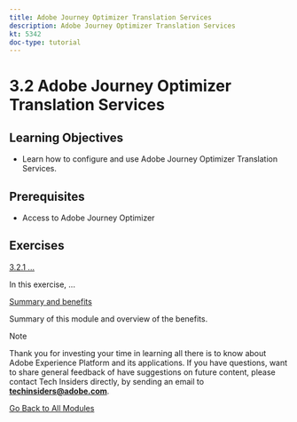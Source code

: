 ```yaml
---
title: Adobe Journey Optimizer Translation Services
description: Adobe Journey Optimizer Translation Services
kt: 5342
doc-type: tutorial
---
```

# 3.2 Adobe Journey Optimizer Translation Services 

## Learning Objectives

- Learn how to configure and use Adobe Journey Optimizer Translation Services.

## Prerequisites

- Access to Adobe Journey Optimizer

## Exercises

[3.2.1 ...](./ex1.md)

In this exercise, ...

[Summary and benefits](./summary.md)

Summary of this module and overview of the benefits.

>[!NOTE]
>
>Thank you for investing your time in learning all there is to know about Adobe Experience Platform and its applications. If you have questions, want to share general feedback of have suggestions on future content, please contact Tech Insiders directly, by sending an email to **techinsiders@adobe.com**.

[Go Back to All Modules](../../../overview.md)
